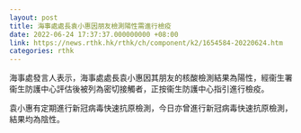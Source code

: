 ```yaml
---
layout: post
title: 海事處處長袁小惠因朋友檢測陽性需進行檢疫
date: 2022-06-24 17:37:37.000000000 +08:00
link: https://news.rthk.hk/rthk/ch/component/k2/1654584-20220624.htm
categories: rthk
---
```


海事處發言人表示，海事處處長袁小惠因其朋友的核酸檢測結果為陽性，經衞生署衞生防護中心評估後被列為密切接觸者，正按衞生防護中心指引進行檢疫。
 
袁小惠有定期進行新冠病毒快速抗原檢測，今日亦曾進行新冠病毒快速抗原檢測，結果均為陰性。
